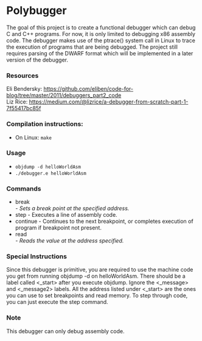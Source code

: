 # Polybugger
The goal of this project is to create a functional debugger which can debug C and C++ programs. For now, it is only limited to debugging x86 assembly code.
The debugger makes use of the ptrace() system call in Linux to trace the execution of programs that are being debugged. The project still requires parsing of
the DWARF format which will be implemented in a later version of the debugger.

### Resources
Eli Bendersky: https://github.com/eliben/code-for-blog/tree/master/2011/debuggers_part2_code  
Liz Rice: https://medium.com/@lizrice/a-debugger-from-scratch-part-1-7f55417bc85f  

### Compilation instructions:
- On Linux: ```make```

### Usage
- `objdump -d helloWorldAsm`
- `./debugger.e helloWorldAsm`

### Commands
- break <Address> - Sets a break point at the specified address.
- step - Executes a line of assembly code.
- continue - Continues to the next breakpoint, or completes execution of program if breakpoint not present.
- read <Address> - Reads the value at the address specified.

### Special Instructions
Since this debugger is primitive, you are required to use the machine code you get from running objdump -d on helloWorldAsm.
There should be a label called <_start> after you execute objdump. Ignore the <_message> and <_message2> labels.
All the address listed under <_start> are the ones you can use to set breakpoints and read memory. To
step through code, you can just execute the step command.

### Note
This debugger can only debug assembly code.  
